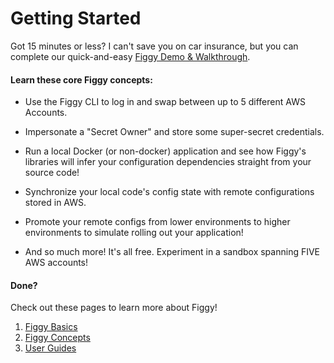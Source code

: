 
# Getting Started

Got 15 minutes or less? I can't save you on car insurance, but you can complete our quick-and-easy [Figgy Demo & Walkthrough](https://github.com/figtools/figgy.python-reference). 

#### Learn these core Figgy concepts:
- Use the Figgy CLI to log in and swap between up to 5 different AWS Accounts.

- Impersonate a "Secret Owner" and store some super-secret credentials. 

- Run a local Docker (or non-docker) application and see how Figgy's libraries will infer your 
configuration dependencies straight from your source code!

- Synchronize your local code's config state with remote configurations stored in AWS.

- Promote your remote configs from lower environments to higher environments to simulate rolling out your application!

- And so much more! It's all free. Experiment in a sandbox spanning FIVE AWS accounts!

#### Done?


Check out these pages to learn more about Figgy!
1. [Figgy Basics](/getting-started/basics/)
1. [Figgy Concepts](/getting-started/concepts/)
1. [User Guides](/user-guides/index/)